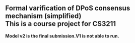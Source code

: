   Formal varification of DPoS consensus mechanism (simplified)  
  This is a course project for CS3211
  -----
  **Model v2 is the final submission.V1 is not able to run.**
